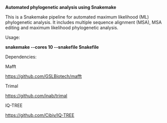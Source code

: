 **Automated phylogenetic analysis using Snakemake**

This is a Snakemake pipeline for automated maximum likelihood (ML) phylogenetic analysis. 
It includes multiple sequence alignment (MSA), MSA editing and maximum likelihood phylogenetic analysis.

Usage:

**snakemake --cores 10 --snakefile Snakefile**

Dependencies:

Mafft

https://github.com/GSLBiotech/mafft

Trimal

https://github.com/inab/trimal

IQ-TREE

https://github.com/Cibiv/IQ-TREE


